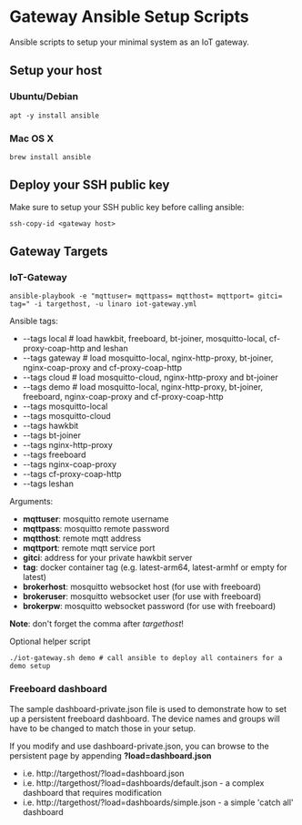 # Gateway Ansible Setup Scripts

Ansible scripts to setup your minimal system as an IoT gateway.

## Setup your host

### Ubuntu/Debian

```
apt -y install ansible
```

### Mac OS X

```
brew install ansible
```

## Deploy your SSH public key

Make sure to setup your SSH public key before calling ansible:

```
ssh-copy-id <gateway host>
```

## Gateway Targets

### IoT-Gateway

```
ansible-playbook -e "mqttuser= mqttpass= mqtthost= mqttport= gitci= tag=" -i targethost, -u linaro iot-gateway.yml
```

Ansible tags:

 - --tags local      # load hawkbit, freeboard, bt-joiner, mosquitto-local, cf-proxy-coap-http and leshan
 - --tags gateway    # load mosquitto-local, nginx-http-proxy, bt-joiner, nginx-coap-proxy and cf-proxy-coap-http
 - --tags cloud      # load mosquitto-cloud, nginx-http-proxy and bt-joiner
 - --tags demo       # load mosquitto-local, nginx-http-proxy, bt-joiner, freeboard, nginx-coap-proxy and cf-proxy-coap-http
 - --tags mosquitto-local
 - --tags mosquitto-cloud
 - --tags hawkbit
 - --tags bt-joiner
 - --tags nginx-http-proxy
 - --tags freeboard
 - --tags nginx-coap-proxy
 - --tags cf-proxy-coap-http
 - --tags leshan

Arguments:

 - **mqttuser**: mosquitto remote username
 - **mqttpass**: mosquitto remote password
 - **mqtthost**: remote mqtt address
 - **mqttport**: remote mqtt service port
 - **gitci**: address for your private hawkbit server
 - **tag**: docker container tag (e.g. latest-arm64, latest-armhf or empty for latest)
 - **brokerhost**: mosquitto websocket host (for use with freeboard)
 - **brokeruser**: mosquitto websocket user (for use with freeboard)
 - **brokerpw**: mosquitto websocket password (for use with freeboard)

**Note**: don't forget the comma after *targethost*!

Optional helper script
```
./iot-gateway.sh demo # call ansible to deploy all containers for a demo setup
```

### Freeboard dashboard

The sample dashboard-private.json file is used to demonstrate how to set up a persistent freeboard dashboard.  The device names and groups will have to be changed to match those in your setup.

If you modify and use dashboard-private.json, you can browse to the persistent page by appending **?load=dashboard.json**
 - i.e. http://targethost/?load=dashboard.json
 - i.e. http://targethost/?load=dashboards/default.json - a complex dashboard that requires modification
 - i.e. http://targethost/?load=dashboards/simple.json - a simple 'catch all' dashboard

